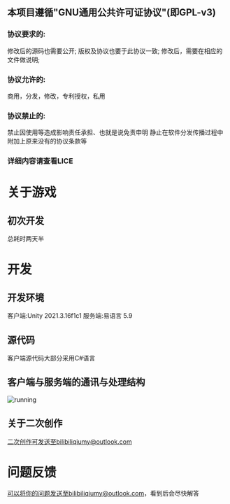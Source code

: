 ## 本项目遵循"GNU通用公共许可证协议"(即GPL-v3)
### 协议要求的:
修改后的源码也需要公开;
版权及协议也要于此协议一致;
修改后，需要在相应的文件做说明;
### 协议允许的:
商用，分发，修改，专利授权，私用
### 协议禁止的:
禁止因使用等造成影响责任承担、也就是说免责申明
静止在软件分发传播过程中附加上原来没有的协议条款等
### 详细内容请查看LICE
# 关于游戏
## 初次开发
总耗时两天半
# 开发
## 开发环境
客户端:Unity 2021.3.16f1c1
服务端:易语言 5.9
## 源代码
客户端源代码大部分采用C#语言
## 客户端与服务端的通讯与处理结构
![running](https://github.com/Qiumy-bilibili/FightChicken/blob/main/github/running.png)

## 关于二次创作
二次创作可发送至bilibiliqiumy@outlook.com
# 问题反馈
可以将你的问题发送至bilibiliqiumy@outlook.com，看到后会尽快解答
